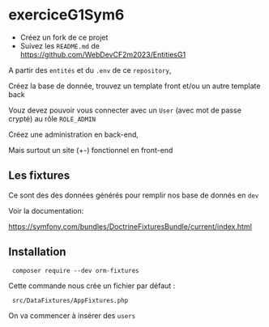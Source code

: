 # exerciceG1Sym6

- Créez un fork de ce projet
- Suivez les `README.md` de https://github.com/WebDevCF2m2023/EntitiesG1

A partir des `entités` et du `.env` de ce `repository`,

Créez la base de donnée, trouvez un template front et/ou un autre template back

Vouz devez pouvoir vous connecter avec un `User` (avec mot de passe crypté) au rôle `ROLE_ADMIN`

Créez une administration en back-end,

Mais surtout un site (+-) fonctionnel en front-end


## Les fixtures

Ce sont des des données générés pour remplir nos base de donnés en `dev`

Voir la documentation: 

https://symfony.com/bundles/DoctrineFixturesBundle/current/index.html

## Installation

     composer require --dev orm-fixtures

Cette commande nous crée un fichier par défaut :
    
     src/DataFixtures/AppFixtures.php

On va commencer à insérer des `users`  